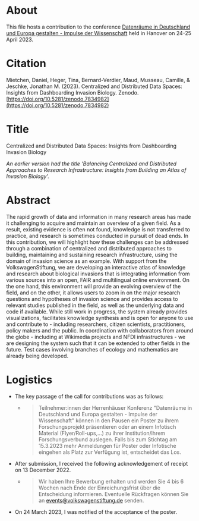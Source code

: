 # About

This file hosts a contribution to the conference [Datenräume in Deutschland und Europa gestalten - Impulse der Wissenschaft](https://www.volkswagenstiftung.de/de/veranstaltungen/datenraeume-deutschland-und-europa-gestalten-impulse-der) held in Hanover on 24-25 April 2023. 

# Citation
Mietchen, Daniel, Heger, Tina, Bernard-Verdier, Maud, Musseau, Camille, & Jeschke, Jonathan M. (2023). Centralized and Distributed Data Spaces: Insights from Dashboarding Invasion Biology. Zenodo. [https://doi.org/10.5281/zenodo.7834982](https://doi.org/10.5281/zenodo.7834982)

# Title
Centralized and Distributed Data Spaces: Insights from Dashboarding Invasion Biology

*An earlier version had the title 'Balancing Centralized and Distributed Approaches to Research Infrastructure: Insights from Building an Atlas of Invasion Biology'.*

# Abstract

The rapid growth of data and information in many research areas has made it challenging to acquire and maintain an overview of a given field. As a result, existing evidence is often not found, knowledge is not transferred to practice, and research is sometimes conducted in pursuit of dead ends. In this contribution, we will highlight how these challenges can be addressed through a combination of centralized and distributed approaches to building, maintaining and sustaining research infrastructure, using the domain of invasion science as an example. With support from the VolkswagenStiftung, we are developing an interactive atlas of knowledge and research about biological invasions that is integrating information from various sources into an open, FAIR and multilingual online environment. On the one hand, this environment will provide an evolving overview of the field, and on the other, it allows users to zoom in on the major research questions and hypotheses of invasion science and provides access to relevant studies published in the field, as well as the underlying data and code if available. While still work in progress, the system already provides visualizations, facilitates knowledge synthesis and is open for anyone to use and contribute to - including researchers, citizen scientists, practitioners, policy makers and the public. In coordination with collaborators from around the globe - including at Wikimedia projects and NFDI infrastructures - we are designing the system such that it can be extended to other fields in the future. Test cases involving branches of ecology and mathematics are already being developed.

# Logistics

* The key passage of the call for contributions was as follows:
  * > Teilnehmer:innen der Herrenhäuser Konferenz "Datenräume in Deutschland und Europa gestalten - Impulse der Wissenschaft" können in den Pausen ein Poster zu ihrem Forschungsprojekt präsentieren oder an einem Infotisch Material (Flyer/Roll-ups,...) zu ihrer Institution/ihrem Forschungsverbund auslegen. Falls bis zum Stichtag am 15.3.2023 mehr Anmeldungen für Poster oder Infotische eingehen als Platz zur Verfügung ist, entscheidet das Los. 
* After submission, I received the following acknowledgement of receipt on 13 December 2022.
  * > Wir haben Ihre Bewerbung erhalten und werden Sie 4 bis 6 Wochen nach Ende der Einreichungsfrist über die Entscheidung informieren. Eventuelle Rückfragen können Sie an events@volkswagenstiftung.de senden. 
* On 24 March 2023, I was notified of the acceptance of the poster.
